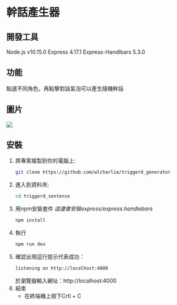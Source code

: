 # 幹話產生器

## 開發工具
Node.js v10.15.0
Express 4.17.1
Express-Handlbars 5.3.0

## 功能
點選不同角色，再點擊對話氣泡可以產生隨機幹話

## 圖片
<img src="https://i.imgur.com/tfvWWU1.png">

## 安裝
1. 將專案複製到你的電腦上:
   ```sh
   git clone https://github.com/wlcharlie/triggerd_generator
   ```
2. 進入到資料夾:
    ```sh
    cd triggerd_sentence
    ```
3. 用npm安裝套件 *這邊會安裝express/express.handlebars*
   ```sh
   npm install
   ```
4. 執行
   ```sh
   npm run dev
   ```
5. 確認出現這行提示代表成功：
    ```sh
    listening on http://localhost:4000
    ```
    於瀏覽器輸入網址：http://localhost:4000
7. 結束
    * 在終端機上按下Crtl + C
